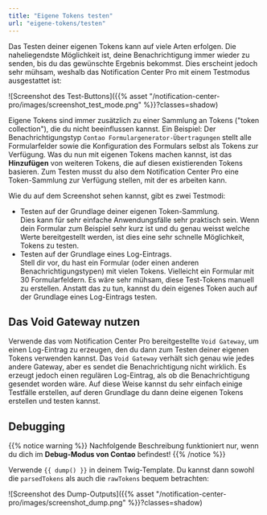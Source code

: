 ```yaml
---
title: "Eigene Tokens testen"
url: "eigene-tokens/testen"
---
```


Das Testen deiner eigenen Tokens kann auf viele Arten erfolgen. Die naheliegendste Möglichkeit ist, deine Benachrichtigung
immer wieder zu senden, bis du das gewünschte Ergebnis bekommst. Dies erscheint jedoch sehr mühsam, weshalb das Notification Center Pro mit einem Testmodus ausgestattet ist:

![Screenshot des Test-Buttons]({{% asset "/notification-center-pro/images/screenshot_test_mode.png" %}}?classes=shadow)

Eigene Tokens sind immer zusätzlich zu einer Sammlung an Tokens ("token collection"), die du nicht beeinflussen kannst. Ein Beispiel:
Der Benachrichtigungstyp `Contao Formulargenerator-Übertragungen` stellt alle Formularfelder sowie die Konfiguration des Formulars
selbst als Tokens zur Verfügung. Was du nun mit eigenen Tokens machen kannst, ist das **Hinzufügen** von weiteren Tokens, die auf diesen existierenden Tokens basieren.
Zum Testen musst du also dem Notification Center Pro eine Token-Sammlung zur Verfügung stellen, mit der es arbeiten kann.

Wie du auf dem Screenshot sehen kannst, gibt es zwei Testmodi:

* Testen auf der Grundlage deiner eigenen Token-Sammlung. \
  Dies kann für sehr einfache Anwendungsfälle sehr praktisch sein. Wenn dein Formular zum Beispiel sehr kurz ist und du genau weisst
  welche Werte bereitgestellt werden, ist dies eine sehr schnelle Möglichkeit, Tokens zu testen.
* Testen auf der Grundlage eines Log-Eintrags. \
  Stell dir vor, du hast ein Formular (oder einen anderen Benachrichtigungstypen) mit vielen Tokens. Vielleicht ein Formular mit 30 Formularfeldern. Es wäre sehr mühsam, diese Test-Tokens manuell zu erstellen. Anstatt das zu tun, kannst du dein
  eigenes Token auch auf der Grundlage eines Log-Eintrags testen.

## Das Void Gateway nutzen

Verwende das vom Notification Center Pro bereitgestellte `Void Gateway`, um einen Log-Eintrag zu erzeugen, den du dann zum Testen deiner eigenen Tokens verwenden kannst. Das `Void Gateway` verhält sich genau wie jedes andere Gateway, aber es sendet die Benachrichtigung nicht wirklich. Es erzeugt jedoch einen regulären Log-Eintrag, als ob die Benachrichtigung gesendet worden wäre. Auf diese Weise kannst du sehr einfach einige Testfälle erstellen, auf deren Grundlage du dann deine eigenen Tokens erstellen und testen kannst.

## Debugging

{{% notice warning %}}
Nachfolgende Beschreibung funktioniert nur, wenn du dich im **Debug-Modus von Contao** befindest!
{{% /notice %}}

Verwende `{{ dump() }}` in deinem Twig-Template. Du kannst dann sowohl die `parsedTokens` als auch die `rawTokens` bequem
betrachten:

![Screenshot des Dump-Outputs]({{% asset "/notification-center-pro/images/screenshot_dump.png" %}}?classes=shadow)
